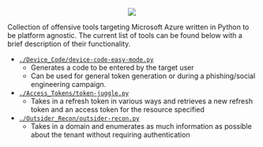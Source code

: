 <p align="center">
  <img src="https://user-images.githubusercontent.com/28767257/160513484-cb70370c-9fce-48d1-84ec-8b9ea3cf8e5a.png">
</p>

Collection of offensive tools targeting Microsoft Azure written in Python to be platform agnostic. The current list of tools can be found below with a brief description of their functionality.

- [`./Device_Code/device-code-easy-mode.py`](https://github.com/blacklanternsecurity/offensive-azure/tree/main/Device_Code)
  - Generates a code to be entered by the target user
  - Can be used for general token generation or during a phishing/social engineering campaign.
- [`./Access_Tokens/token-juggle.py`](https://github.com/blacklanternsecurity/offensive-azure/tree/main/Access_Tokens)
  - Takes in a refresh token in various ways and retrieves a new refresh token and an access token for the resource specified
- [`./Outsider_Recon/outsider-recon.py`](https://github.com/blacklanternsecurity/offensive-azure/tree/main/Outsider_Recon)
  - Takes in a domain and enumerates as much information as possible about the tenant without requiring authentication 

